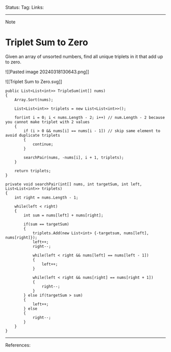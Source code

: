 Status: 
Tag:
Links:

---
> [!note] 
>  # Triplet Sum to Zero

Given an array of unsorted numbers, find all unique triplets in it that add up to zero.

![[Pasted image 20240318130643.png]]


![[Triplet Sum to Zero.svg]]


``` run-csharp
public List<List<int>> TripleSum(int[] nums)
{
	Array.Sort(nums);
	
	List<List<int>> triplets = new List<List<int>>();
	
	for(int i = 0; i < nums.Length - 2; i++) // num.Length - 2 because you cannot make triplet with 2 values
	{
		if (i > 0 && nums[i] == nums[i - 1]) // skip same element to avoid duplicate triplets
		{
			continue;
		}
		
		searchPair(nums, -nums[i], i + 1, triplets);
	}
	
	return triplets;
}
```

``` run-csharp
private void searchPair(int[] nums, int targetSum, int left, List<List<int>> triplets)
{
	int right = nums.Length - 1;
	
	while(left < right)
	{
		int sum = nums[left] + nums[right];
		
		if(sum == targetSum)
		{
			triplets.Add(new List<int> {-targetsum, nums[left], nums[right]});
			left++;
			right--;
			
			while(left < right && nums[left] == nums[left - 1])
			{
				left++;
			}
			
			while(left < right && nums[right] == nums[right + 1])
			{
				right--;
			}
		} else if(targetSum > sum)
		{
			left++;
		} else 
		{
			right--;
		}
	}
}
```



---
References: